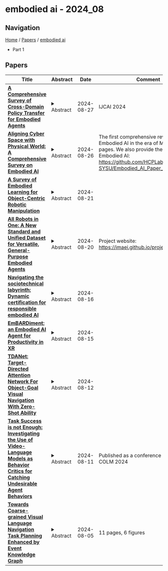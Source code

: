 # embodied ai - 2024_08

## Navigation

[Home](https://lixin97.github.io/arXivRadar) / [Papers](https://lixin97.github.io/arXivRadar/papers) / [embodied ai](https://lixin97.github.io/arXivRadar/papers/embodied_ai)

- Part 1

## Papers

| **Title** | **Abstract** | **Date** | **Comment** |
| --- | --- | --- | --- |
| **[A Comprehensive Survey of Cross-Domain Policy Transfer for Embodied Agents](http://arxiv.org/abs/2402.04580v2)** | <details><summary>Abstract</summary>The burgeoning fields of robot learning and embodied AI have triggered an increasing demand for large quantities of data. However, collecting sufficient unbiased data from the target domain remains a challenge due to costly data collection processes and stringent safety requirements. Consequently, researchers often resort to data from easily accessible source domains, such as simulation and laboratory environments, for cost-effective data acquisition and rapid model iteration. Nevertheless, the environments and embodiments of these source domains can be quite different from their target domain counterparts, underscoring the need for effective cross-domain policy transfer approaches. In this paper, we conduct a systematic review of existing cross-domain policy transfer methods. Through a nuanced categorization of domain gaps, we encapsulate the overarching insights and design considerations of each problem setting. We also provide a high-level discussion about the key methodologies used in cross-domain policy transfer problems. Lastly, we summarize the open challenges that lie beyond the capabilities of current paradigms and discuss potential future directions in this field.</details> | 2024-08-27 | IJCAI 2024 |
| **[Aligning Cyber Space with Physical World: A Comprehensive Survey on Embodied AI](http://arxiv.org/abs/2407.06886v7)** | <details><summary>Abstract</summary>Embodied Artificial Intelligence (Embodied AI) is crucial for achieving Artificial General Intelligence (AGI) and serves as a foundation for various applications that bridge cyberspace and the physical world. Recently, the emergence of Multi-modal Large Models (MLMs) and World Models (WMs) have attracted significant attention due to their remarkable perception, interaction, and reasoning capabilities, making them a promising architecture for the brain of embodied agents. However, there is no comprehensive survey for Embodied AI in the era of MLMs. In this survey, we give a comprehensive exploration of the latest advancements in Embodied AI. Our analysis firstly navigates through the forefront of representative works of embodied robots and simulators, to fully understand the research focuses and their limitations. Then, we analyze four main research targets: 1) embodied perception, 2) embodied interaction, 3) embodied agent, and 4) sim-to-real adaptation, covering the state-of-the-art methods, essential paradigms, and comprehensive datasets. Additionally, we explore the complexities of MLMs in virtual and real embodied agents, highlighting their significance in facilitating interactions in dynamic digital and physical environments. Finally, we summarize the challenges and limitations of embodied AI and discuss their potential future directions. We hope this survey will serve as a foundational reference for the research community and inspire continued innovation. The associated project can be found at https://github.com/HCPLab-SYSU/Embodied_AI_Paper_List.</details> | 2024-08-26 | The first comprehensive review of Embodied AI in the era of MLMs, 39 pages. We also provide the paper list for Embodied AI: https://github.com/HCPLab-SYSU/Embodied_AI_Paper_List |
| **[A Survey of Embodied Learning for Object-Centric Robotic Manipulation](http://arxiv.org/abs/2408.11537v1)** | <details><summary>Abstract</summary>Embodied learning for object-centric robotic manipulation is a rapidly developing and challenging area in embodied AI. It is crucial for advancing next-generation intelligent robots and has garnered significant interest recently. Unlike data-driven machine learning methods, embodied learning focuses on robot learning through physical interaction with the environment and perceptual feedback, making it especially suitable for robotic manipulation. In this paper, we provide a comprehensive survey of the latest advancements in this field and categorize the existing work into three main branches: 1) Embodied perceptual learning, which aims to predict object pose and affordance through various data representations; 2) Embodied policy learning, which focuses on generating optimal robotic decisions using methods such as reinforcement learning and imitation learning; 3) Embodied task-oriented learning, designed to optimize the robot's performance based on the characteristics of different tasks in object grasping and manipulation. In addition, we offer an overview and discussion of public datasets, evaluation metrics, representative applications, current challenges, and potential future research directions. A project associated with this survey has been established at https://github.com/RayYoh/OCRM_survey.</details> | 2024-08-21 |  |
| **[All Robots in One: A New Standard and Unified Dataset for Versatile, General-Purpose Embodied Agents](http://arxiv.org/abs/2408.10899v1)** | <details><summary>Abstract</summary>Embodied AI is transforming how AI systems interact with the physical world, yet existing datasets are inadequate for developing versatile, general-purpose agents. These limitations include a lack of standardized formats, insufficient data diversity, and inadequate data volume. To address these issues, we introduce ARIO (All Robots In One), a new data standard that enhances existing datasets by offering a unified data format, comprehensive sensory modalities, and a combination of real-world and simulated data. ARIO aims to improve the training of embodied AI agents, increasing their robustness and adaptability across various tasks and environments. Building upon the proposed new standard, we present a large-scale unified ARIO dataset, comprising approximately 3 million episodes collected from 258 series and 321,064 tasks. The ARIO standard and dataset represent a significant step towards bridging the gaps of existing data resources. By providing a cohesive framework for data collection and representation, ARIO paves the way for the development of more powerful and versatile embodied AI agents, capable of navigating and interacting with the physical world in increasingly complex and diverse ways. The project is available on https://imaei.github.io/project_pages/ario/</details> | 2024-08-20 | Project website: https://imaei.github.io/project_pages/ario/ |
| **[Navigating the sociotechnical labyrinth: Dynamic certification for responsible embodied AI](http://arxiv.org/abs/2409.00015v1)** | <details><summary>Abstract</summary>Sociotechnical requirements shape the governance of artificially intelligent (AI) systems. In an era where embodied AI technologies are rapidly reshaping various facets of contemporary society, their inherent dynamic adaptability presents a unique blend of opportunities and challenges. Traditional regulatory mechanisms, often designed for static -- or slower-paced -- technologies, find themselves at a crossroads when faced with the fluid and evolving nature of AI systems. Moreover, typical problems in AI, for example, the frequent opacity and unpredictability of the behaviour of the systems, add additional sociotechnical challenges. To address these interconnected issues, we introduce the concept of dynamic certification, an adaptive regulatory framework specifically crafted to keep pace with the continuous evolution of AI systems. The complexity of these challenges requires common progress in multiple domains: technical, socio-governmental, and regulatory. Our proposed transdisciplinary approach is designed to ensure the safe, ethical, and practical deployment of AI systems, aligning them bidirectionally with the real-world contexts in which they operate. By doing so, we aim to bridge the gap between rapid technological advancement and effective regulatory oversight, ensuring that AI systems not only achieve their intended goals but also adhere to ethical standards and societal values.</details> | 2024-08-16 |  |
| **[EmBARDiment: an Embodied AI Agent for Productivity in XR](http://arxiv.org/abs/2408.08158v1)** | <details><summary>Abstract</summary>XR devices running chat-bots powered by Large Language Models (LLMs) have tremendous potential as always-on agents that can enable much better productivity scenarios. However, screen based chat-bots do not take advantage of the the full-suite of natural inputs available in XR, including inward facing sensor data, instead they over-rely on explicit voice or text prompts, sometimes paired with multi-modal data dropped as part of the query. We propose a solution that leverages an attention framework that derives context implicitly from user actions, eye-gaze, and contextual memory within the XR environment. This minimizes the need for engineered explicit prompts, fostering grounded and intuitive interactions that glean user insights for the chat-bot. Our user studies demonstrate the imminent feasibility and transformative potential of our approach to streamline user interaction in XR with chat-bots, while offering insights for the design of future XR-embodied LLM agents.</details> | 2024-08-15 |  |
| **[TDANet: Target-Directed Attention Network For Object-Goal Visual Navigation With Zero-Shot Ability](http://arxiv.org/abs/2404.08353v2)** | <details><summary>Abstract</summary>The generalization of the end-to-end deep reinforcement learning (DRL) for object-goal visual navigation is a long-standing challenge since object classes and placements vary in new test environments. Learning domain-independent visual representation is critical for enabling the trained DRL agent with the ability to generalize to unseen scenes and objects. In this letter, a target-directed attention network (TDANet) is proposed to learn the end-to-end object-goal visual navigation policy with zero-shot ability. TDANet features a novel target attention (TA) module that learns both the spatial and semantic relationships among objects to help TDANet focus on the most relevant observed objects to the target. With the Siamese architecture (SA) design, TDANet distinguishes the difference between the current and target states and generates the domain-independent visual representation. To evaluate the navigation performance of TDANet, extensive experiments are conducted in the AI2-THOR embodied AI environment. The simulation results demonstrate a strong generalization ability of TDANet to unseen scenes and target objects, with higher navigation success rate (SR) and success weighted by length (SPL) than other state-of-the-art models. TDANet is finally deployed on a wheeled robot in real scenes, demonstrating satisfactory generalization of TDANet to the real world.</details> | 2024-08-12 |  |
| **[Task Success is not Enough: Investigating the Use of Video-Language Models as Behavior Critics for Catching Undesirable Agent Behaviors](http://arxiv.org/abs/2402.04210v2)** | <details><summary>Abstract</summary>Large-scale generative models are shown to be useful for sampling meaningful candidate solutions, yet they often overlook task constraints and user preferences. Their full power is better harnessed when the models are coupled with external verifiers and the final solutions are derived iteratively or progressively according to the verification feedback. In the context of embodied AI, verification often solely involves assessing whether goal conditions specified in the instructions have been met. Nonetheless, for these agents to be seamlessly integrated into daily life, it is crucial to account for a broader range of constraints and preferences beyond bare task success (e.g., a robot should grasp bread with care to avoid significant deformations). However, given the unbounded scope of robot tasks, it is infeasible to construct scripted verifiers akin to those used for explicit-knowledge tasks like the game of Go and theorem proving. This begs the question: when no sound verifier is available, can we use large vision and language models (VLMs), which are approximately omniscient, as scalable Behavior Critics to catch undesirable robot behaviors in videos? To answer this, we first construct a benchmark that contains diverse cases of goal-reaching yet undesirable robot policies. Then, we comprehensively evaluate VLM critics to gain a deeper understanding of their strengths and failure modes. Based on the evaluation, we provide guidelines on how to effectively utilize VLM critiques and showcase a practical way to integrate the feedback into an iterative process of policy refinement. The dataset and codebase are released at: https://guansuns.github.io/pages/vlm-critic.</details> | 2024-08-11 | Published as a conference paper at COLM 2024 |
| **[Towards Coarse-grained Visual Language Navigation Task Planning Enhanced by Event Knowledge Graph](http://arxiv.org/abs/2408.02535v1)** | <details><summary>Abstract</summary>Visual language navigation (VLN) is one of the important research in embodied AI. It aims to enable an agent to understand the surrounding environment and complete navigation tasks. VLN instructions could be categorized into coarse-grained and fine-grained commands. Fine-grained command describes a whole task with subtasks step-by-step. In contrast, coarse-grained command gives an abstract task description, which more suites human habits. Most existing work focuses on the former kind of instruction in VLN tasks, ignoring the latter abstract instructions belonging to daily life scenarios. To overcome the above challenge in abstract instruction, we attempt to consider coarse-grained instruction in VLN by event knowledge enhancement. Specifically, we first propose a prompt-based framework to extract an event knowledge graph (named VLN-EventKG) for VLN integrally over multiple mainstream benchmark datasets. Through small and large language model collaboration, we realize knowledge-enhanced navigation planning (named EventNav) for VLN tasks with coarse-grained instruction input. Additionally, we design a novel dynamic history backtracking module to correct potential error action planning in real time. Experimental results in various public benchmarks show our knowledge-enhanced method has superiority in coarse-grained-instruction VLN using our proposed VLN-EventKG with over $5\%$ improvement in success rate. Our project is available at https://sites.google.com/view/vln-eventkg</details> | 2024-08-05 | 11 pages, 6 figures |
